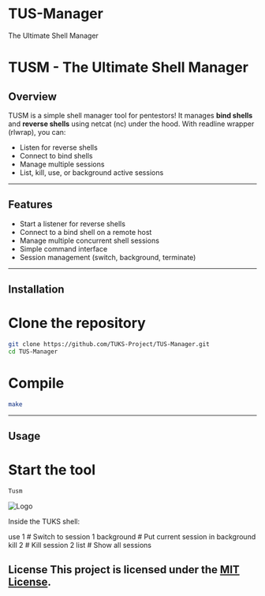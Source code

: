 # TUS-Manager
The Ultimate Shell Manager
# TUSM - The Ultimate Shell Manager 

## Overview

TUSM is a simple shell manager tool for pentestors!
It manages **bind shells** and **reverse shells** using netcat (nc) under the hood. With readline wrapper (rlwrap), you can: 

* Listen for reverse shells
* Connect to bind shells
* Manage multiple sessions
* List, kill, use, or background active sessions


---

## Features

* Start a listener for reverse shells
* Connect to a bind shell on a remote host
* Manage multiple concurrent shell sessions
* Simple command interface
* Session management (switch, background, terminate)


---

## Installation


# Clone the repository
```bash
git clone https://github.com/TUKS-Project/TUS-Manager.git
cd TUS-Manager
```


# Compile
```bash
make
```

--- 

## Usage

# Start the tool
```bash
Tusm
```
![Logo](images/logo.png)

Inside the TUKS shell:

use 1         # Switch to session 1
background    # Put current session in background
kill 2        # Kill session 2
list          # Show all sessions



## License This project is licensed under the [MIT License](LICENSE). 

